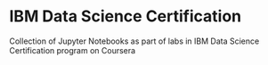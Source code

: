 # IBM Data Science Certification
Collection of Jupyter Notebooks as part of labs in IBM Data Science Certification program on Coursera
